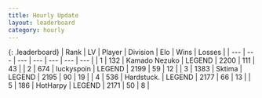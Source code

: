 ```yaml
---
title: Hourly Update
layout: leaderboard
category: hourly
---
```


{: .leaderboard}
| Rank | LV | Player | Division | Elo | Wins | Losses |
| --- | --- | --- | --- | --- | --- | --- |
| <span data-change="0">1</span> | 132 | <span title="ID: 665001">Kamado Nezuko</span> | LEGEND | <span data-change="0">2200</span> | <span data-change="0">111</span> | <span data-change="0">43</span> |
| <span data-change="0">2</span> | 674 | <span title="ID: 512212">luckyspoin</span> | LEGEND | <span data-change="0">2199</span> | <span data-change="0">59</span> | <span data-change="0">12</span> |
| <span data-change="0">3</span> | 1383 | <span title="ID: 353063">Sktima</span> | LEGEND | <span data-change="-4">2195</span> | <span data-change="2">90</span> | <span data-change="1">19</span> |
| <span data-change="0">4</span> | 536 | <span title="ID: 289238">Hardstuck.</span> | LEGEND | <span data-change="0">2177</span> | <span data-change="0">66</span> | <span data-change="0">13</span> |
| <span data-change="0">5</span> | 186 | <span title="ID: 623829">HotHarpy</span> | LEGEND | <span data-change="0">2171</span> | <span data-change="0">50</span> | <span data-change="0">8</span> |